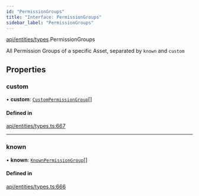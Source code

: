 ```yaml
---
id: "PermissionGroups"
title: "Interface: PermissionGroups"
sidebar_label: "PermissionGroups"
---
```


[api/entities/types](../../../../../modules/API/Entities/Types/Types.md).PermissionGroups

All Permission Groups of a specific Asset, separated by `known` and `custom`

## Properties

### custom

• **custom**: [`CustomPermissionGroup`](../../../../../classes/API/Entities/CustomPermissionGroup/CustomPermissionGroup.md)[]

#### Defined in

[api/entities/types.ts:667](https://github.com/PolymeshAssociation/polymesh-sdk/blob/978e4ded6/src/api/entities/types.ts#L667)

___

### known

• **known**: [`KnownPermissionGroup`](../../../../../classes/API/Entities/KnownPermissionGroup/KnownPermissionGroup.md)[]

#### Defined in

[api/entities/types.ts:666](https://github.com/PolymeshAssociation/polymesh-sdk/blob/978e4ded6/src/api/entities/types.ts#L666)
